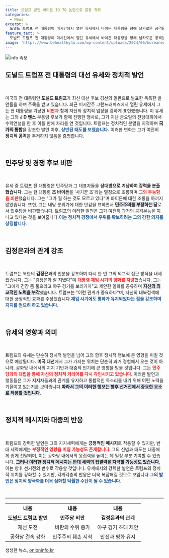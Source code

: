 ```yaml
---
title: 트럼프 발언 바이든 IQ 70 논란으로 갈등 격화
categories:
  - News
excerpt: >
  도널드 트럼프 전 대통령이 미시간에서 열린 유세에서 바이든 대통령을 향해 날카로운 공격을 퍼부으며 민주당 내 분열을 비웃었다. 그는 본인의 민주주의 수호를 강조하며 김정은과의 친분도 자랑했다.
feature_text: >
  도널드 트럼프 전 대통령이 미시간에서 열린 유세에서 바이든 대통령을 향해 날카로운 공격을 퍼부으며 민주당 내 분열을 비웃었다. 그는 본인의 민주주의 수호를 강조하며 김정은과의 친분도 자랑했다.
image: 'https://www.behealthy4u.com/wp-content/uploads/2024/06/koreanews.jpg'
---
```


<p><img src="https://www.behealthy4u.com/wp-content/uploads/2024/06/koreanews.jpg" alt="info 속보" /></p>

<h2 data-ke-size="size26">도널드 트럼프 전 대통령의 대선 유세와 정치적 발언</h2>

<p data-ke-size="size16">&nbsp;</p>

<p>미국의 전 대통령인 <b>도널드 트럼프</b>가 최신 대선 후보 경선의 일환으로 발표한 독특한 발언들을 하며 주목을 받고 있습니다. 최근 미시간주 그랜드래피즈에서 열린 유세에서 그는 현 대통령을 겨냥한 <b><span style="color: #ee2323;">비판</span></b>과 함께 자신의 정치적 입장을 강하게 표현했습니다. 이 유세는 그와 <b>J D 밴스</b> 부통령 후보가 함께 진행한 행사로, 그가 지난 금요일의 전당대회에서 수락연설을 한 후 이틀 만에 자리를 연 것입니다. 트럼프는 정치적인 분열을 지적하며 <b><span style="background-color: #21538527;">국가의 통합</span></b>을 강조한 발언 이후, <b><span style="color: #1a5490;">상반된 태도를 보였습니다.</span></b> 이러한 변화는 그가 여전히 <b>정치적 공격</b>을 주저하지 않음을 증명합니다.</p>

<p data-ke-size="size16">&nbsp;</p>

<h2 data-ke-size="size26">민주당 및 경쟁 후보 비판</h2>

<p data-ke-size="size16">&nbsp;</p>

<p>유세 중 트럼프 전 대통령은 민주당과 그 대표자들을 <b>상대방으로 겨냥하여 강력을 분출했습니다</b>. 그는 현 대통령 <b>조 바이든</b>을 '사기꾼 조'라는 멸칭으로 조롱하며 <b><span style="color: #ee2323;">그의 무능함을 비판</span></b>했습니다. 그는 "그가 뭘 하는 것도 모르고 있다"며 바이든에 대한 조롱을 아끼지 않았습니다. 또한, 그는 내당 분위기에 대한 반감을 표하면서 <b><span style="background-color: #21538527;">민주주의를 부정하는 당</span></b>로서 민주당을 비판했습니다. 트럼프의 이러한 발언은 그가 여전히 과거의 공격본능을 지니고 있다는 것을 보여줍니다.<b><span style="color: #1a5490;">이는 정치적 경쟁에서 우위를 확보하려는 그의 강한 의지를 상징합니다</span></b>.</p>

<p data-ke-size="size16">&nbsp;</p>

<h2 data-ke-size="size26">김정은과의 관계 강조</h2>

<p data-ke-size="size16">&nbsp;</p>

<p>트럼프는 북한의 <b>김정은</b>과의 친분을 강조하며 다시 한 번 그의 외교적 접근 방식을 내세웠습니다. 그는 "김정은과 잘 지냈다"며 <b><span style="color: #ee2323;">대통령 재임 시기의 평화를 자랑</span></b>했습니다. 그는 "그에게 긴장 좀 풀으라고 야구 경기를 보러가자"고 제안한 일화를 공유하며 <b><span style="background-color: #21538527;">자신의 외교적인 노력을 부각</span></b>했습니다. 트럼프는 "이런 관계가 중요하다"며, 자신의 대북정책에 대한 긍정적인 효과를 주장했습니다.<b><span style="color: #1a5490;">재임 시기에도 평화가 유지되었다는 점을 강조하며 지지를 얻으려 하고 있습니다</span></b>.</p>

<p data-ke-size="size16">&nbsp;</p>

<h2 data-ke-size="size26">유세의 영향과 의미</h2>

<p data-ke-size="size16">&nbsp;</p>

<p>트럼프의 유세는 단순히 정치적 발언을 넘어 그의 향후 정치적 행보에 큰 영향을 미칠 것으로 예상됩니다. <b>미국 대선</b>에서 그가 가지는 위치는 단순히 과거 경험에서 오는 것이 아니라, 공화당 내에서의 지지 기반과 대중적 인기에 큰 영향을 받을 것입니다. 그는 <b><span style="color: #ee2323;">민주당과의 대립을 통해 자신의 정치적 커리어를 다시 각인시키고 있습니다</span></b>. 이러한 발언과 행동들은 그가 지지자들과의 관계를 유지하고 통합적인 목소리를 내기 위해 어떤 노력을 기울이고 있는지를 보여줍니다.<b><span style="background-color: #21538527;">따라서 그의 이러한 행보는 향후 선거전에서 중요한 요소로 작용할 것입니다</span></b>.</p>

<p data-ke-size="size16">&nbsp;</p>

<h2 data-ke-size="size26">정치적 메시지와 대중의 반응</h2>

<p data-ke-size="size16">&nbsp;</p>

<p>트럼프의 강력한 발언은 그의 지지세력에게는 <b>긍정적인 메시지</b>로 작용할 수 있지만, 반대 세력에게는 <b><span style="color: #ee2323;">부정적인 영향을 미칠 가능성도 존재합니다</span></b>. 그의 신념과 태도는 대중에게 쉽게 전달되며, 이는 공화당 내에서의 응집력을 높이는 데 일정 부분 기여할 수 있습니다. <b><span style="background-color: #21538527;">그러나 이러한 정치적 메시지는 반대 세력의 집결력을 자극할 가능성도 있습니다</span></b>, 이는 향후 선거전의 변수로 작용할 것입니다. 유세에서의 강력한 발언은 트럼프의 정치적 위치를 강화할 수 있지만, 각계각층의 반응은 더욱 복잡해질 것으로 보입니다.<b><span style="color: #1a5490;">그의 발언은 정치적 양극화를 더욱 심화할 탁월한 수단이 될 수 있습니다</span></b>.</p>

<p data-ke-size="size16">&nbsp;</p>

<hr>

<table style="width:100%">
<tr>
<td style="text-align: center; height: 17px;"><b>내용</b></td>
<td style="text-align: center; height: 17px;"><b>내용</b></td>
<td style="text-align: center; height: 17px;"><b>내용</b></td>
</tr>
<tr>
<td style="text-align: center; height: 17px;"><b>도널드 트럼프 발언</b></td>
<td style="text-align: center; height: 17px;"><b>민주당 비판</b></td>
<td style="text-align: center; height: 17px;"><b>김정은과의 관계</b></td>
</tr>
<tr>
<td style="text-align: center; height: 17px;">재선 도전</td>
<td style="text-align: center; height: 17px;">비판의 수위 증가</td>
<td style="text-align: center; height: 17px;">야구 경기 초대 제안</td>
</tr>
<tr>
<td style="text-align: center; height: 17px;">공화당 결속 강화</td>
<td style="text-align: center; height: 17px;">민주주의 훼손 지적</td>
<td style="text-align: center; height: 17px;">안전과 평화 유지</td>
</tr>
</table>
생생한 뉴스, <a href="https://onioninfo.kr" rel="dofollow">onioninfo.kr</a>


